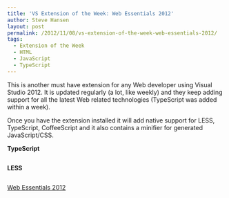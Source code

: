 ```yaml
---
title: 'VS Extension of the Week: Web Essentials 2012'
author: Steve Hansen
layout: post
permalink: /2012/11/08/vs-extension-of-the-week-web-essentials-2012/
tags:
  - Extension of the Week
  - HTML
  - JavaScript
  - TypeScript
---
```

This is another must have extension for any Web developer using Visual Studio 2012. It is updated regularly (a lot, like weekly) and they keep adding support for all the latest Web related technologies (TypeScript was added within a week).

Once you have the extension installed it will add native support for LESS, TypeScript, CoffeeScript and it also contains a minifier for generated JavaScript/CSS.

**TypeScript**

[<img class="alignnone size-full wp-image-901" title="typescript" src="http://xiu.shoeke.com/wp-content/uploads/2012/11/typescript.png?fit=600%2C405" alt="" data-recalc-dims="1" />][1]

**LESS**

[<img class="alignnone size-full wp-image-911" title="Less preview" src="http://xiu.shoeke.com/wp-content/uploads/2012/11/Less-preview.png?fit=454%2C255" alt="" data-recalc-dims="1" />][2]

[Web Essentials 2012][3]

 [1]: http://xiu.shoeke.com/wp-content/uploads/2012/11/typescript.png
 [2]: http://xiu.shoeke.com/wp-content/uploads/2012/11/Less-preview.png
 [3]: http://visualstudiogallery.msdn.microsoft.com/07d54d12-7133-4e15-becb-6f451ea3bea6